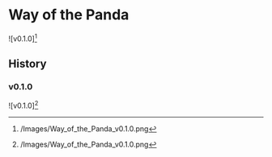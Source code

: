# Way of the Panda

![v0.1.0][^v0.1.0]

## History

### v0.1.0

![v0.1.0][^v0.1.0]

[^v0.1.0]: /Images/Way_of_the_Panda_v0.1.0.png
